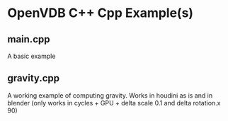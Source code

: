 # OpenVDB C++ Cpp Example(s)

## main.cpp
A basic example

## gravity.cpp
A working example of computing gravity. Works in houdini as is and in blender (only works in cycles + GPU + delta scale 0.1 and delta rotation.x 90)